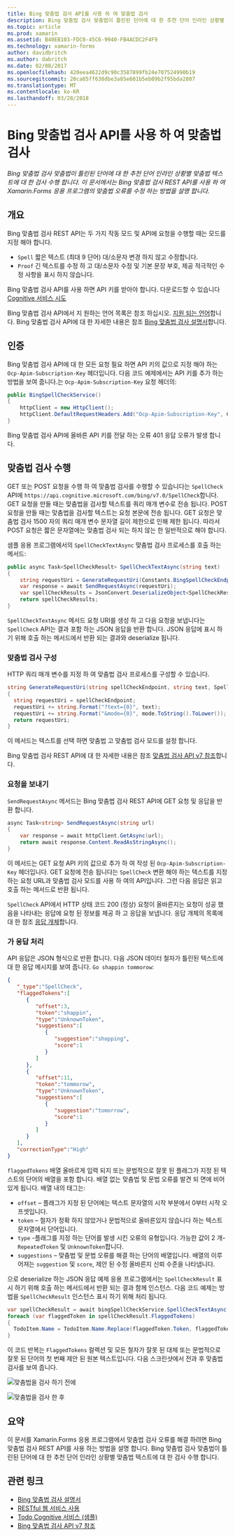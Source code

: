 ```yaml
---
title: Bing 맞춤법 검사 API를 사용 하 여 맞춤법 검사
description: Bing 맞춤법 검사 맞춤법이 틀린된 단어에 대 한 추천 단어 인라인 상황별 맞춤법 텍스트에 대 한 검사 수행 합니다. 이 문서에서는 Bing 맞춤법 검사 REST API를 사용 하 여 Xamarin.Forms 응용 프로그램의 맞춤법 오류를 수정 하는 방법을 설명 합니다.
ms.topic: article
ms.prod: xamarin
ms.assetid: B40EB103-FDC0-45C6-9940-FB4ACDC2F4F9
ms.technology: xamarin-forms
author: davidbritch
ms.author: dabritch
ms.date: 02/08/2017
ms.openlocfilehash: 420eea4622d9c90c3587899fb24e707524990b19
ms.sourcegitcommit: 20ca85ff638dbe3a85e601b5eb09b2f95bda2807
ms.translationtype: MT
ms.contentlocale: ko-KR
ms.lasthandoff: 03/28/2018
---
```

# <a name="spell-checking-using-the-bing-spell-check-api"></a>Bing 맞춤법 검사 API를 사용 하 여 맞춤법 검사

_Bing 맞춤법 검사 맞춤법이 틀린된 단어에 대 한 추천 단어 인라인 상황별 맞춤법 텍스트에 대 한 검사 수행 합니다. 이 문서에서는 Bing 맞춤법 검사 REST API를 사용 하 여 Xamarin.Forms 응용 프로그램의 맞춤법 오류를 수정 하는 방법을 설명 합니다._

## <a name="overview"></a>개요

Bing 맞춤법 검사 REST API는 두 가지 작동 모드 및 API에 요청을 수행할 때는 모드를 지정 해야 합니다.

- `Spell` 짧은 텍스트 (최대 9 단어) 대/소문자 변경 하지 않고 수정합니다.
- `Proof` 긴 텍스트를 수정 하 고 대/소문자 수정 및 기본 문장 부호, 제공 적극적인 수정 사항을 표시 하지 않습니다.

Bing 맞춤법 검사 API를 사용 하면 API 키를 받아야 합니다. 다운로드할 수 있습니다 [Cognitive 서비스 시도](https://azure.microsoft.com/try/cognitive-services/)

Bing 맞춤법 검사 API에서 지 원하는 언어 목록은 참조 하십시오. [지원 되는 언어](/azure/cognitive-services/bing-spell-check/bing-spell-check-supported-languages/)합니다. Bing 맞춤법 검사 API에 대 한 자세한 내용은 참조 [Bing 맞춤법 검사 설명서](/azure/cognitive-services/bing-spell-check/)합니다.

## <a name="authentication"></a>인증

Bing 맞춤법 검사 API에 대 한 모든 요청 필요 하면 API 키의 값으로 지정 해야 하는 `Ocp-Apim-Subscription-Key` 헤더입니다. 다음 코드 예제에서는 API 키를 추가 하는 방법을 보여 줍니다.는 `Ocp-Apim-Subscription-Key` 요청 헤더의:

```csharp
public BingSpellCheckService()
{
    httpClient = new HttpClient();
    httpClient.DefaultRequestHeaders.Add("Ocp-Apim-Subscription-Key", Constants.BingSpellCheckApiKey);
}
```

Bing 맞춤법 검사 API에 올바른 API 키를 전달 하는 오류 401 응답 오류가 발생 합니다.

## <a name="performing-spell-checking"></a>맞춤법 검사 수행

GET 또는 POST 요청을 수행 하 여 맞춤법 검사를 수행할 수 있습니다는 `SpellCheck` API에 `https://api.cognitive.microsoft.com/bing/v7.0/SpellCheck`합니다. GET 요청을 만들 때는 맞춤법을 검사할 텍스트를 쿼리 매개 변수로 전송 됩니다. POST 요청을 만들 때는 맞춤법을 검사할 텍스트는 요청 본문에 전송 됩니다. GET 요청은 맞춤법 검사 1500 자의 쿼리 매개 변수 문자열 길이 제한으로 인해 제한 됩니다. 따라서 POST 요청은 짧은 문자열에는 맞춤법 검사 되는 하지 않는 한 일반적으로 해야 합니다.

샘플 응용 프로그램에서의 `SpellCheckTextAsync` 맞춤법 검사 프로세스를 호출 하는 메서드:

```csharp
public async Task<SpellCheckResult> SpellCheckTextAsync(string text)
{
    string requestUri = GenerateRequestUri(Constants.BingSpellCheckEndpoint, text, SpellCheckMode.Spell);
    var response = await SendRequestAsync(requestUri);
    var spellCheckResults = JsonConvert.DeserializeObject<SpellCheckResult>(response);
    return spellCheckResults;
}
```

`SpellCheckTextAsync` 메서드 요청 URI를 생성 하 고 다음 요청을 보냅니다는 `SpellCheck` API는 결과 포함 하는 JSON 응답을 반환 합니다. JSON 응답에 표시 하기 위해 호출 하는 메서드에서 반환 되는 결과와 deserialize 됩니다.

### <a name="configuring-spell-checking"></a>맞춤법 검사 구성

HTTP 쿼리 매개 변수를 지정 하 여 맞춤법 검사 프로세스를 구성할 수 있습니다.

```csharp
string GenerateRequestUri(string spellCheckEndpoint, string text, SpellCheckMode mode)
{
  string requestUri = spellCheckEndpoint;
  requestUri += string.Format("?text={0}", text);                         // text to spell check
  requestUri += string.Format("&mode={0}", mode.ToString().ToLower());    // spellcheck mode - proof or spell
  return requestUri;
}
```

이 메서드는 텍스트를 선택 하면 맞춤법 고 맞춤법 검사 모드를 설정 합니다.

Bing 맞춤법 검사 REST API에 대 한 자세한 내용은 참조 [맞춤법 검사 API v7 참조](/rest/api/cognitiveservices/bing-spell-check-api-v7-reference/)합니다.

### <a name="sending-the-request"></a>요청을 보내기

`SendRequestAsync` 메서드는 Bing 맞춤법 검사 REST API에 GET 요청 및 응답을 반환 합니다.

```csharp
async Task<string> SendRequestAsync(string url)
{
    var response = await httpClient.GetAsync(url);
    return await response.Content.ReadAsStringAsync();
}
```

이 메서드는 GET 요청 API 키의 값으로 추가 하 여 작성 된 `Ocp-Apim-Subscription-Key` 헤더입니다. GET 요청에 전송 됩니다는 `SpellCheck` 변환 해야 하는 텍스트를 지정 하는 요청 URL과 맞춤법 검사 모드를 사용 하 여의 API입니다. 그런 다음 응답은 읽고 호출 하는 메서드로 반환 됩니다.

`SpellCheck` API에서 HTTP 상태 코드 200 (정상) 요청이 올바른지는 요청이 성공 했음을 나타내는 응답에 요청 된 정보를 제공 하 고 응답을 보냅니다. 응답 개체의 목록에 대 한 참조 [응답 개체](/rest/api/cognitiveservices/bing-spell-check-api-v7-reference#response-objects)합니다.

### <a name="processing-the-response"></a>가 응답 처리

API 응답은 JSON 형식으로 반환 합니다. 다음 JSON 데이터 철자가 틀린된 텍스트에 대 한 응답 메시지를 보여 줍니다. `Go shappin tommorow`:

```json
{  
   "_type":"SpellCheck",
   "flaggedTokens":[  
      {  
         "offset":3,
         "token":"shappin",
         "type":"UnknownToken",
         "suggestions":[  
            {  
               "suggestion":"shopping",
               "score":1
            }
         ]
      },
      {  
         "offset":11,
         "token":"tommorow",
         "type":"UnknownToken",
         "suggestions":[  
            {  
               "suggestion":"tomorrow",
               "score":1
            }
         ]
      }
   ],
   "correctionType":"High"
}
```

`flaggedTokens` 배열 올바르게 입력 되지 또는 문법적으로 잘못 된 플래그가 지정 된 텍스트의 단어의 배열을 포함 합니다. 배열 없는 맞춤법 및 문법 오류를 발견 되 면에 비어 있게 됩니다. 배열 내의 태그는:

- `offset` – 플래그가 지정 된 단어에는 텍스트 문자열의 시작 부분에서 0부터 시작 오프셋입니다.
- `token` – 철자가 정확 하지 않았거나 문법적으로 올바른있지 않습니다 하는 텍스트 문자열에서 단어입니다.
- `type` -플래그를 지정 하는 단어를 발생 시킨 오류의 유형입니다. 가능한 값이 2 개- `RepeatedToken` 및 `UnknownToken`합니다.
- `suggestions` – 맞춤법 및 문법 오류를 해결 하는 단어의 배열입니다. 배열의 이루어져는 `suggestion` 및 `score`, 제안 된 수정 올바른지 신뢰 수준을 나타냅니다.

으로 deserialize 하는 JSON 응답 예제 응용 프로그램에서는 `SpellCheckResult` 표시 하기 위해 호출 하는 메서드에서 반환 되는 결과 함께 인스턴스. 다음 코드 예제는 방법을 `SpellCheckResult` 인스턴스 표시 하기 위해 처리 됩니다.

```csharp
var spellCheckResult = await bingSpellCheckService.SpellCheckTextAsync(TodoItem.Name);
foreach (var flaggedToken in spellCheckResult.FlaggedTokens)
{
  TodoItem.Name = TodoItem.Name.Replace(flaggedToken.Token, flaggedToken.Suggestions.FirstOrDefault().Suggestion);
}
```

이 코드 반복는 `FlaggedTokens` 컬렉션 및 모든 철자가 잘못 된 대체 또는 문법적으로 잘못 된 단어의 첫 번째 제안 된 원본 텍스트입니다. 다음 스크린샷에서 전과 후 맞춤법 검사를 보여 줍니다.

![](spell-check-images/before-spell-check.png "맞춤법을 검사 하기 전에")

![](spell-check-images/after-spell-check.png "맞춤법을 검사 한 후")

## <a name="summary"></a>요약

이 문서를 Xamarin.Forms 응용 프로그램에서 맞춤법 검사 오류를 해결 하려면 Bing 맞춤법 검사 REST API를 사용 하는 방법을 설명 합니다. Bing 맞춤법 검사 맞춤법이 틀린된 단어에 대 한 추천 단어 인라인 상황별 맞춤법 텍스트에 대 한 검사 수행 합니다.

## <a name="related-links"></a>관련 링크

- [Bing 맞춤법 검사 설명서](/azure/cognitive-services/bing-spell-check/)
- [RESTful 웹 서비스 사용](~/xamarin-forms/data-cloud/consuming/rest.md)
- [Todo Cognitive 서비스 (샘플)](https://developer.xamarin.com/samples/xamarin-forms/WebServices/TodoCognitiveServices/)
- [Bing 맞춤법 검사 API v7 참조](/rest/api/cognitiveservices/bing-spell-check-api-v7-reference/)
